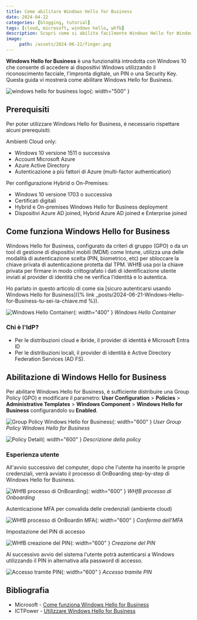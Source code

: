 ```yaml
---
title: Come abilitare Windows Hello for Business
date: 2024-04-22
categories: [blogging, tutorial]
tags: [cloud, microsoft, windows hello, whfb] 
description: Scopri come si abilita facilmente Windows Hello for Windows e la user experience...
image:
     path: /assets/2024-06-22/finger.png
---
```


**Windows Hello for Business** è una funzionalità introdotta con Windows
10 che consente di accedere ai dispositivi Windows utilizzando il
riconoscimento facciale, l\'impronta digitale, un PIN o una Security
Key. Questa guida vi mostrerà come abilitare Windows Hello for Business.

![windows hello for business logo](/assets/2024-06-22/image1.jpeg){: width="500" }

## Prerequisiti

Per poter utilizzare Windows Hello for Business, è necessario rispettare
alcuni prerequisiti:

Ambienti Cloud only:
-   Windows 10 versione 1511 o successiva
-   Account Microsoft Azure
-   Azure Active Directory
-   Autenticazione a più fattori di Azure (multi-factor authentication)

Per configurazione Hybrid o On-Premises:
-   Windows 10 versione 1703 o successiva
-   Certificati digitali
-   Hybrid e On-premises Windows Hello for Business deployment
-   Dispositivi Azure AD joined, Hybrid Azure AD joined e Enterprise
    joined

## Come funziona Windows Hello for Business

Windows Hello for Business, configurato da criteri di gruppo (GPO) o da
un tool di gestione di dispositivi mobili (MDM) come Intune, utilizza
una delle modalità di autenticazione scelta (PIN, biometrico, etc) per
sbloccare la chiave privata di autenticazione protetta dal TPM. WHfB usa
poi la chiave privata per firmare in modo crittografato i dati di
identificazione utente inviati al provider di identità che ne verifica
l\'identità e lo autentica.

Ho parlato in questo articolo di come sia [sicuro autenticarsi usando
Windows Hello for
Business]({% link _posts/2024-06-21-Windows-Hello-for-Business-tu-sei-la-chiave.md %}).

![Windows Hello Container](/assets/2024-06-22/image2.png){: width="400" }
_Windows Hello Container_

### Chi è l'IdP?

-   Per le distribuzioni cloud e ibride, il provider di identità è
    Microsoft Entra ID
-   Per le distribuzioni locali, il provider di identità è Active
    Directory Federation Services (AD FS).

## Abilitazione di Windows Hello for Business

Per abilitare Windows Hello for Business, è sufficiente distribuire una
Group Policy (GPO) e modificare il parametro: **User Configuration** \>
**Policies** \> **Administrative Templates** \> **Windows Component** \>
**Windows Hello for Business** configurandolo su **Enabled**.

![Group Policy Windows Hello for Business](/assets/2024-06-22/image3.png){: width="600" }
_User Group Policy Windows Hello for Business_

![Policy Detail](/assets/2024-06-22/image4.png){: width="600" }
_Descrizione della policy_

### Esperienza utente

All'avvio successivo del computer, dopo che l'utente ha inserito le
proprie credenziali, verrà avviato il processo di OnBoarding
step-by-step di Windows Hello for Business.

![WHfB processo di OnBoarding](/assets/2024-06-22/image5.png){: width="600" }
_WHfB processo di Onboarding_

Autenticazione MFA per convalida delle credenziali (ambiente cloud)

![WHfB processo di OnBoardin MFA](/assets/2024-06-22/image6.png){: width="600" }
_Conferma dell'MFA_

Impostazione del PIN di accesso

![WHfB creazione del PIN](/assets/2024-06-22/image7.png){: width="600" }
_Creazione del PIN_

Al successivo avvio del sistema l'utente potrà autenticarsi a Windows
utilizzando il PIN in alternativa alla password di accesso.

![Accesso tramite PIN](/assets/2024-06-22/image8.png){: width="600" }
_Accesso tramite PIN_

## Bibliografia

-   Microsoft - [Come funziona Windows Hello for
    Business](https://learn.microsoft.com/it-it/windows/security/identity-protection/hello-for-business/how-it-works)
-   ICTPower - [Utilizzare Windows Hello for Business](https://www.ictpower.it/sistemi-operativi/utilizzare-windows-hello-for-business-per-laccesso-ad-active-directory-ed-azure-ad.htm)
